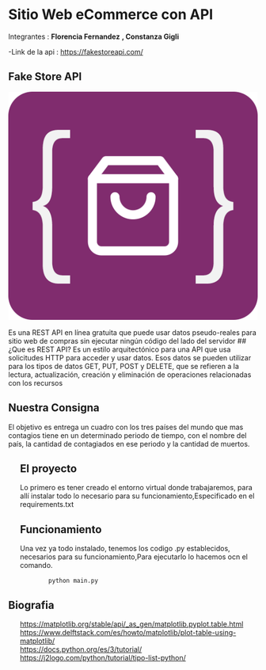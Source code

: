 # Sitio Web eCommerce con API
Integrantes :
**Florencia Fernandez**
**, Constanza Gigli**

-Link de la api :
<a href="https://fakestoreapi.com/">https://fakestoreapi.com/</a><br>
## Fake Store API
<p class="has-line-data" data-line-start="2" data-line-end="3"><img src="logoFake.png" alt="img"></p>
Es una REST API en línea gratuita que puede usar  datos pseudo-reales para sitio web de compras sin ejecutar ningún código del lado del servidor </li>
## ¿Que es REST API?
Es un estilo arquitectónico para una  API que usa solicitudes HTTP para acceder y usar datos. Esos datos se pueden utilizar para los tipos de datos GET, PUT, POST y DELETE, que se refieren a la lectura, actualización, creación y eliminación de operaciones relacionadas con los recursos
<h2 class="code-line" data-line-start=11 data-line-end=12 ><a id="Nuestro_Trabajo_22"></a>Nuestra Consigna </h2>
<p class="has-line-data" data-line-start="24" data-line-end="25">El objetivo es entrega un cuadro con los tres países del mundo que mas contagios tiene en un determinado periodo de tiempo, con el nombre del país, la cantidad de contagiados en ese periodo y la cantidad de muertos.</p>
<ul>
<h2 class="code-line" data-line-start=30 data-line-end=31 ><a id="Funcionamiento_30"></a>El proyecto </h2>
<p class="has-line-data" data-line-start="32" data-line-end="33">Lo primero es tener creado el entorno virtual donde trabajaremos, para allí instalar todo lo necesario para su funcionamiento,Especificado en el requirements.txt </p>
<h2 class="code-line" data-line-start=30 data-line-end=31 ><a id="Funcionamiento_30"></a>Funcionamiento</h2>
<p class="has-line-data" data-line-start="32" data-line-end="33">Una vez ya todo instalado, tenemos los codigo .py establecidos, necesarios para su funcionamiento,Para ejecutarlo lo hacemos ocn el comando.</p>
 <pre><code>        python main.py
</code></pre> 
 </ul>
<h2 class="code-line" data-line-start=11 data-line-end=12 ><a id="Crear_11">Biografia</a></h2>
<ul>
 <a href="https://matplotlib.org/stable/api/_as_gen/matplotlib.pyplot.table.html">https://matplotlib.org/stable/api/_as_gen/matplotlib.pyplot.table.html</a><br>
 <a href="https://www.delftstack.com/es/howto/matplotlib/plot-table-using-matplotlib/">https://www.delftstack.com/es/howto/matplotlib/plot-table-using-matplotlib/</a><br>
 <a href="https://docs.python.org/es/3/tutorial/">https://docs.python.org/es/3/tutorial/</a><br>
 <a href="https://j2logo.com/python/tutorial/tipo-list-python/">https://j2logo.com/python/tutorial/tipo-list-python/</a><br>
